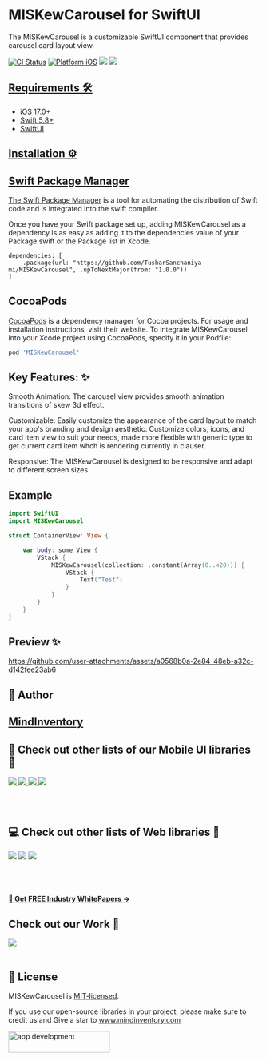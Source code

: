 # MISKewCarousel for SwiftUI

The MISKewCarousel is a customizable SwiftUI component that provides carousel card layout view.

[![CI Status](https://img.shields.io/badge/swift-5.0-brightgreen)](https://img.shields.io/badge/swift-5.0-brightgreen)
[![Platform iOS](https://img.shields.io/badge/platform-iOS-red)](https://img.shields.io/badge/platform-iOS-red)
<a href="https://www.codacy.com?utm_source=github.com&amp;utm_medium=referral&amp;utm_content=nikunjprajapati95/Reading-Animation&amp;utm_campaign=Badge_Grade"><img src="https://app.codacy.com/project/badge/Grade/44b16d6ddb96446b875d38bf2ec89b11"/></a>
<a href="https://github.com/TusharSanchaniya-mi/MISKewCarousel/blob/main/LICENSE" style="pointer-events: stroke;" target="_blank">
<img src="https://img.shields.io/badge/licence-MIT-orange">

## Requirements 🛠️

- iOS 17.0+
- Swift 5.8+
- SwiftUI

## Installation ⚙️

## Swift Package Manager

The [Swift Package Manager](https://www.swift.org/documentation/package-manager/) is a tool for automating the distribution of Swift code and is integrated into the swift compiler.

Once you have your Swift package set up, adding MISKewCarousel as a dependency is as easy as adding it to the dependencies value of your Package.swift or the Package list in Xcode.

```
dependencies: [
    .package(url: "https://github.com/TusharSanchaniya-mi/MISKewCarousel", .upToNextMajor(from: "1.0.0"))
]
```

## CocoaPods

[CocoaPods](https://cocoapods.org/) is a dependency manager for Cocoa projects. For usage and installation instructions, visit their website. To integrate MISKewCarousel into your Xcode project using CocoaPods, specify it in your Podfile:

```ruby
pod 'MISKewCarousel'
```

## Key Features: ✨

Smooth Animation: The carousel view provides smooth animation transitions of skew 3d effect.

Customizable: Easily customize the appearance of the card layout to match your app's branding and design aesthetic. Customize colors, icons, and card item view to suit your needs, made more flexible with generic type to get current card item whch is rendering currently in clauser.

Responsive: The MISKewCarousel is designed to be responsive and adapt to different screen sizes.

## Example

```swift
import SwiftUI
import MISKewCarousel

struct ContainerView: View {

    var body: some View {
        VStack {
            MISKewCarousel(collection: .constant(Array(0..<20))) {
                VStack {
                    Text("Test")
                }
            }
        }
    }
}

```

## Preview ✨

https://github.com/user-attachments/assets/a0568b0a-2e84-48eb-a32c-d142fee23ab6


## 🙋 Author

## [MindInventory](https://www.mindinventory.com/)

## 📱 Check out other lists of our Mobile UI libraries 🤩

<a href="https://github.com/Mindinventory?language=kotlin"> 
<img src="https://img.shields.io/badge/Kotlin-0095D5?&style=for-the-badge&logo=kotlin&logoColor=white"> </a>
<a href="https://github.com/Mindinventory?language=swift"> 
<img src="https://img.shields.io/badge/Swift-FA7343?style=for-the-badge&logo=swift&logoColor=white"> </a>
<a href="https://github.com/Mindinventory?language=dart"> 
<img src="https://img.shields.io/badge/Flutter-02569B?style=for-the-badge&logo=flutter&logoColor=white"> </a>
<a href="https://github.com/Mindinventory/react-native-tabbar-interaction"> 
<img src="https://img.shields.io/badge/React_Native-20232A?style=for-the-badge&logo=react&logoColor=61DAFB"> </a>

<br></br>

## 💻 Check out other lists of Web libraries 🤩

<a href="hhttps://github.com/Mindinventory?language=javascript"> 
<img src="https://img.shields.io/badge/JavaScript-F7DF1E?style=for-the-badge&logo=javascript&logoColor=black"></a>
<a href="https://github.com/Mindinventory?language=go"> 
<img src="https://img.shields.io/badge/Go-00ADD8?style=for-the-badge&logo=go&logoColor=white"></a>
<a href="https://github.com/Mindinventory?language=python"> 
<img src="https://img.shields.io/badge/Python-3776AB?style=for-the-badge&logo=python&logoColor=white"></a>

<br></br>

<h4><a href="https://www.mindinventory.com/whitepapers.php?utm_source=gthb&utm_medium=special&utm_campaign=folding-cell#demo"><u> 📝 Get FREE Industry WhitePapers →</u></a></h4>

## Check out our Work 📜

<a href="https://dribbble.com/mindinventory"> 
<img src="https://img.shields.io/badge/Dribbble-EA4C89?style=for-the-badge&logo=dribbble&logoColor=white" /> </a>
<br></br>

## 📄 License

MISKewCarousel is [MIT-licensed](/LICENSE).

If you use our open-source libraries in your project, please make sure to credit us and Give a star to www.mindinventory.com

<a href="https://www.mindinventory.com/contact-us.php?utm_source=gthb&utm_medium=repo&utm_campaign=swift-ui-libraries">
<img src="https://github.com/Sammindinventory/MindInventory/blob/main/hirebutton.png?raw=true" width="203" height="43"  alt="app development">
</a>
